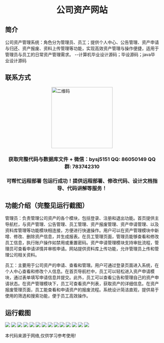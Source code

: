 <p><h1 align="center">公司资产网站</h1></p>

## 简介
公司资产管理系统：角色分为管理员、员工；提供个人中心、公告管理、资产申请与归还、资产报废、资料上传管理等功能，实现高效资产管理与操作便捷，适用于管理员与员工的日常资产管理需求。    --计算机毕业设计源码；毕设源码；java毕业设计源码


## 联系方式
<img src="https://bs-1329754181.cos.ap-shanghai.myqcloud.com/wx.jpg" alt="二维码" style="display: block; margin: 0 auto;" width="200px">
<p><h3 align="center">获取完整代码与数据库文件 + 微信：bysj5151 QQ: 86050149 QQ群: 783742310</h3></p>
<p><h3 align="center">可帮忙远程部署 包运行成功！提供远程部署、修改代码、设计文档指导、代码讲解等服务！</h3></p>

## 功能介绍（完整见运行截图）
管理员：负责管理公司资产的各个模块，包括登录、注册和退出功能。首页提供主导航栏，与资产管理、公告管理、员工管理、资产报废管理、资产申请管理、以及资料库管理等功能模块相连接，方便进行快速操作。用户可以在资产管理模块中新增、修改、删除资产信息，并生成报表。在员工管理页面，管理员能够查看和修改员工信息，执行账户操作如禁用或重置密码。资产申请管理模块支持审批流程，管理员可查看申请详情并审核申请。网站提供资料库上传功能，允许管理员上传和管理公司相关资料。

员工：主要用于公司资产的申请、查看和管理。用户可通过登录页面进入系统，在个人中心查看和修改个人信息。在首页导航栏中，员工可以轻松进入资产申请模块，通过表单填写申请信息并提交。此外，员工可以查看公告和管理自己的资产申请状态。在资产管理模块下，员工可查看资产列表，获取资产的详细信息。在资产报废管理页面，员工能查看和申请资产的报废流程。系统设计简洁直观，提供易于使用的筛选和搜索功能，便于员工高效操作。


## 运行截图
![](https://bs-1329754181.cos.ap-shanghai.myqcloud.com/spring/CompanyAssetsWebsite/img/001.jpg)
![](https://bs-1329754181.cos.ap-shanghai.myqcloud.com/spring/CompanyAssetsWebsite/img/002.jpg)
![](https://bs-1329754181.cos.ap-shanghai.myqcloud.com/spring/CompanyAssetsWebsite/img/003.jpg)
![](https://bs-1329754181.cos.ap-shanghai.myqcloud.com/spring/CompanyAssetsWebsite/img/004.jpg)
![](https://bs-1329754181.cos.ap-shanghai.myqcloud.com/spring/CompanyAssetsWebsite/img/005.jpg)
![](https://bs-1329754181.cos.ap-shanghai.myqcloud.com/spring/CompanyAssetsWebsite/img/006.jpg)
![](https://bs-1329754181.cos.ap-shanghai.myqcloud.com/spring/CompanyAssetsWebsite/img/007.jpg)
![](https://bs-1329754181.cos.ap-shanghai.myqcloud.com/spring/CompanyAssetsWebsite/img/008.jpg)
![](https://bs-1329754181.cos.ap-shanghai.myqcloud.com/spring/CompanyAssetsWebsite/img/009.jpg)
![](https://bs-1329754181.cos.ap-shanghai.myqcloud.com/spring/CompanyAssetsWebsite/img/010.jpg)
![](https://bs-1329754181.cos.ap-shanghai.myqcloud.com/spring/CompanyAssetsWebsite/img/011.jpg)
![](https://bs-1329754181.cos.ap-shanghai.myqcloud.com/spring/CompanyAssetsWebsite/img/012.jpg)
![](https://bs-1329754181.cos.ap-shanghai.myqcloud.com/spring/CompanyAssetsWebsite/img/013.jpg)
![](https://bs-1329754181.cos.ap-shanghai.myqcloud.com/spring/CompanyAssetsWebsite/img/014.jpg)

<p>本代码来源于网络,仅供学习参考使用!</p>
